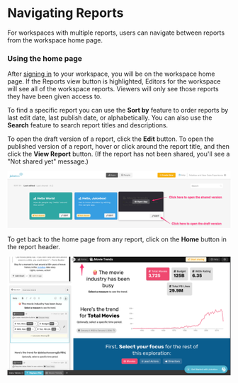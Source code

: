 # Navigating Reports

For workspaces with multiple reports, users can navigate between reports from the workspace home page.

### Using the home page

After [signing in](signing-in.md) to your workspace, you will be on the workspace home page. If the Reports view button is highlighted, Editors for the workspace will see all of the workspace reports. Viewers will only see those reports they have been given access to.

To find a specific report you can use the **Sort by** feature to order reports by last edit date, last publish date, or alphabetically. You can also use the **Search** feature to search report titles and descriptions.&#x20;

To open the draft version of a report, click the **Edit** button. To open the published version of a report, hover or click around the report title, and then click the **View Report** button. (If the report has not been shared, you'll see a "Not shared yet" message.) &#x20;

![Open the draft or shared version of a report from the home page](<../.gitbook/assets/image (315) (1) (1).png>)

To get back to the home page from any report, click on the **Home** button in the report header.

![Click the Home button to return to the workspace home page](<../.gitbook/assets/image (314).png>)
